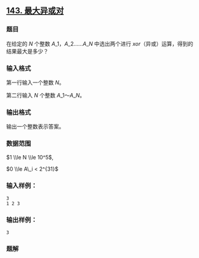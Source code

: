 ## [143\. 最大异或对](https://www.acwing.com/problem/content/145/)

### 题目

在给定的 $N$ 个整数 $A\_1，A\_2……A\_N$ 中选出两个进行 $xor$（异或）运算，得到的结果最大是多少？

### 输入格式

第一行输入一个整数 $N$。

第二行输入 $N$ 个整数 $A\_1$～$A\_N$。

### 输出格式

输出一个整数表示答案。

### 数据范围

$1 \\le N \\le 10^5$,

$0 \\le A\_i < 2^{31}$

### 输入样例：

```
3
1 2 3
```

### 输出样例：

```
3
```

### 题解

